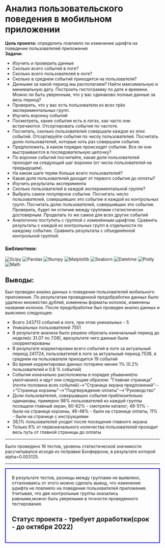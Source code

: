 #  Анализ пользовательского поведения в мобильном приложении
**Цель проекта:** определить повлияло ли изменение шрифта на поведение пользователей приложения  
**Задачи:**   
- Изучить и проверить данные  
- Сколько всего событий в логе?  
- Сколько всего пользователей в логе?  
- Сколько в среднем событий приходится на пользователя?  
- Данными за какой период мы располагаем? Найти максимальную и минимальную дату. Построить гистограмму по дате и времени. Можно ли быть уверенным, что у вас одинаково полные данные за весь период?   
- Проверить, что у вас есть пользователи из всех трёх экспериментальных групп.
- Изучить воронку событий  
- Посмотреть, какие события есть в логах, как часто они встречаются. Отсортировать события по частоте.  
- Посчитать, сколько пользователей совершали каждое из этих событий. Отсортируйте события по числу пользователей. Посчитать долю пользователей, которые хоть раз совершали событие.  
- Предположить, в каком порядке происходят события. Все ли они выстраиваются в последовательную цепочку?  
- По воронке событий посчитайте, какая доля пользователей проходит на следующий шаг воронки (от числа пользователей на предыдущем).  
- На каком шаге терям больше всего пользователей?  
- Какая доля пользователей доходит от первого события до оплаты?  
- Изучить результаты эксперимента  
- Сколько пользователей в каждой экспериментальной группе?  
- Выбрать самое популярное событие. Посчитать число пользователей, совершивших это событие в каждой из контрольных групп. Посчитать долю пользователей, совершивших это событие. Проверить, будет ли отличие между группами статистически достоверным. Проделать то же самое для всех других событий 
- Аналогично поступить с группой с изменённым шрифтом. Сравнить результаты с каждой из контрольных групп в отдельности по каждому событию. Сравнить результаты с объединённой контрольной группой.  

### Библиотеки: 
   <p align="left">
  <img src="https://img.shields.io/badge/library-scipy-yellowgreen" alt="Scipy">
   <img src="https://img.shields.io/badge/library-pandas-brightgreen" alt="Pandas">
   <img src="https://img.shields.io/badge/library-numpy-blueviolet" alt="Numpy">
   <img src="https://img.shields.io/badge/library-matplotlib-blue" alt="Matplotlib">
   <img src="https://img.shields.io/badge/library-seaborn-yellow" alt="Seaborn">
  <img src="https://img.shields.io/badge/library-datetime-red" alt="Datetime">
  <img src="https://img.shields.io/badge/library-Plotly-orange" alt="Plotly">
  <img src="https://img.shields.io/badge/library-math-ff69b4" alt="Math">
</p>

## Выводы:  
Был проведен анализ данных о поведении пользователей мобильного приложения. По результатам проведенной предобработки данных было удалено множество дублей, изменены форматы колонок, изменены названия колонок. После предобработки был проведен анализ данных и выяснено следующее:  
- Всего 243713 событий в логе, при этом уникальных - 5  
- Уникальных пользователей 7551  
- В результате анализа было решено обрезать изначальный период до недели(с 31.07 по 7.08), врезультате чего данные были скорректированы  
- В результате корректировки всего событий в логе за актуальный период 241724, пользователей в логе за актуальный период 7538, в среднем на пользователя приходится 19 событий  
- Во время корректировки данных потеряно менее 1% (0.2% пользователей и 0.8 % событий)  
- События изначально расположены в порядке убывания(по умолчанию) и идут они следующим образом: "Главная страница"(почти половина всех событий)-->"Страница экрана предложений"-->"Страница корзины"-->"Подтверждение оплаты"-->"Руководство"  
- Доли пользователей, совершавших события приблизительно одинаковы, примерно 98% пользователей из каждой группы посещали главный экран, 60-62% - смотрели каталог, 48-51% - были на странице корзины, 46-48% - были на странице оплаты, 11% - были на странице с инструкциями  
- 38,1% пользователей уходит после посещения главного экрана  
- Только 6% от первоначального количества пользователей проходит весь путь от главной страницы до оплаты  
___
Было проведено 16 тестов, уровень статистической значимости рассчитывался исходя из поправки Бонферрони, в результате которой alpha=0.003125.
___ 
<div style="border:solid blue 2px; padding: 20px">    
В результате тестов, разницы между группами не выявлено, отталкиваясь от этого можно сделать вывод, что изменение шрифта не повлияло на поведение пользователей приложения. Учитывая, что две контрольные группы оказались равными,можно быть увереными в точности проведенного тестирования.
 
## Статус проекта - требует доработки(срок - до октября 2022)

